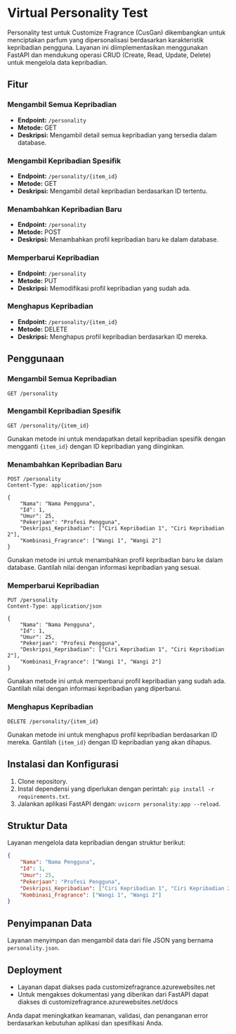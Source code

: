 # Virtual Personality Test

Personality test untuk Customize Fragrance (CusGan) dikembangkan untuk menciptakan parfum yang dipersonalisasi berdasarkan karakteristik kepribadian pengguna. Layanan ini diimplementasikan menggunakan FastAPI dan mendukung operasi CRUD (Create, Read, Update, Delete) untuk mengelola data kepribadian.

## Fitur

### Mengambil Semua Kepribadian
- **Endpoint:** `/personality`
- **Metode:** GET
- **Deskripsi:** Mengambil detail semua kepribadian yang tersedia dalam database.

### Mengambil Kepribadian Spesifik
- **Endpoint:** `/personality/{item_id}`
- **Metode:** GET
- **Deskripsi:** Mengambil detail kepribadian berdasarkan ID tertentu.

### Menambahkan Kepribadian Baru
- **Endpoint:** `/personality`
- **Metode:** POST
- **Deskripsi:** Menambahkan profil kepribadian baru ke dalam database.

### Memperbarui Kepribadian
- **Endpoint:** `/personality`
- **Metode:** PUT
- **Deskripsi:** Memodifikasi profil kepribadian yang sudah ada.

### Menghapus Kepribadian
- **Endpoint:** `/personality/{item_id}`
- **Metode:** DELETE
- **Deskripsi:** Menghapus profil kepribadian berdasarkan ID mereka.

## Penggunaan

### Mengambil Semua Kepribadian
```http
GET /personality
```

### Mengambil Kepribadian Spesifik
```http
GET /personality/{item_id}
```
Gunakan metode ini untuk mendapatkan detail kepribadian spesifik dengan mengganti `{item_id}` dengan ID kepribadian yang diinginkan.

### Menambahkan Kepribadian Baru
```http
POST /personality
Content-Type: application/json

{
    "Nama": "Nama Pengguna",
    "Id": 1,
    "Umur": 25,
    "Pekerjaan": "Profesi Pengguna",
    "Deskripsi_Kepribadian": ["Ciri Kepribadian 1", "Ciri Kepribadian 2"],
    "Kombinasi_Fragrance": ["Wangi 1", "Wangi 2"]
}
```
Gunakan metode ini untuk menambahkan profil kepribadian baru ke dalam database. Gantilah nilai dengan informasi kepribadian yang sesuai.

### Memperbarui Kepribadian
```http
PUT /personality
Content-Type: application/json

{
    "Nama": "Nama Pengguna",
    "Id": 1,
    "Umur": 25,
    "Pekerjaan": "Profesi Pengguna",
    "Deskripsi_Kepribadian": ["Ciri Kepribadian 1", "Ciri Kepribadian 2"],
    "Kombinasi_Fragrance": ["Wangi 1", "Wangi 2"]
}
```
Gunakan metode ini untuk memperbarui profil kepribadian yang sudah ada. Gantilah nilai dengan informasi kepribadian yang diperbarui.

### Menghapus Kepribadian
```http
DELETE /personality/{item_id}
```
Gunakan metode ini untuk menghapus profil kepribadian berdasarkan ID mereka. Gantilah `{item_id}` dengan ID kepribadian yang akan dihapus.

## Instalasi dan Konfigurasi

1. Clone repository.
2. Instal dependensi yang diperlukan dengan perintah: `pip install -r requirements.txt`.
3. Jalankan aplikasi FastAPI dengan: `uvicorn personality:app --reload`.

## Struktur Data

Layanan mengelola data kepribadian dengan struktur berikut:
```json
{
    "Nama": "Nama Pengguna",
    "Id": 1,
    "Umur": 25,
    "Pekerjaan": "Profesi Pengguna",
    "Deskripsi_Kepribadian": ["Ciri Kepribadian 1", "Ciri Kepribadian 2"],
    "Kombinasi_Fragrance": ["Wangi 1", "Wangi 2"]
}
```

## Penyimpanan Data

Layanan menyimpan dan mengambil data dari file JSON yang bernama `personality.json`.

## Deployment

- Layanan dapat diakses pada customizefragrance.azurewebsites.net
- Untuk mengakses dokumentasi yang diberikan dari FastAPI dapat diakses di customizefragrance.azurewebsites.net/docs

Anda dapat meningkatkan keamanan, validasi, dan penanganan error berdasarkan kebutuhan aplikasi dan spesifikasi Anda.